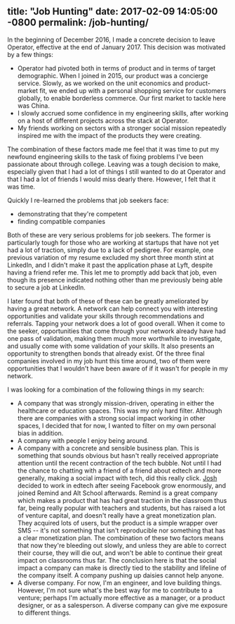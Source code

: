 title: "Job Hunting"
date: 2017-02-09 14:05:00 -0800
permalink: /job-hunting/
---

In the beginning of December 2016, I made a concrete decision to leave Operator, effective at the end of January 2017. This decision was motivated by a few things: 

- Operator had pivoted both in terms of product and in terms of target demographic. When I joined in 2015, our product was a concierge service. Slowly, as we worked on the unit economics and product-market fit, we ended up with a personal shopping service for customers globally, to enable borderless commerce. Our first market to tackle here was China.
- I slowly accrued some confidence in my engineering skills, after working on a host of different projects across the stack at Operator.
- My friends working on sectors with a stronger social mission repeatedly inspired me with the impact of the products they were creating.

The combination of these factors made me feel that it was time to put my newfound engineering skills to the task of fixing problems I've been passionate about through college. Leaving was a tough decision to make, especially given that I had a lot of things I still wanted to do at Operator and that I had a lot of friends I would miss dearly there. However, I felt that it was time.

Quickly I re-learned the problems that job seekers face:

- demonstrating that they're competent
- finding compatible companies

Both of these are very serious problems for job seekers. The former is particularly tough for those who are working at startups that have not yet had a lot of traction, simply due to a lack of pedigree. For example, one previous variation of my resume excluded my short three month stint at LinkedIn, and I didn't make it past the application phase at Lyft, despite having a friend refer me. This let me to promptly add back that job, even though its presence indicated nothing other than me previously being able to secure a job at LinkedIn.

I later found that both of these of these can be greatly ameliorated by having a great network. A network can help connect you with interesting opportunities and validate your skills through recommendations and referrals. Tapping your network does a lot of good overall. When it come to the seeker, opportunities that come through your network already have had one pass of validation, making them much more worthwhile to investigate, and usually come with some validation of your skills. It also presents an opportunity to strengthen bonds that already exist. Of the three final companies involved in my job hunt this time around, two of them were opportunities that I wouldn't have been aware of if it wasn't for people in my network.

I was looking for a combination of the following things in my search:

- A company that was strongly mission-driven, operating in either the healthcare or education spaces. This was my only hard filter. Although there are companies with a strong social impact working in other spaces, I decided that for now, I wanted to filter on my own personal bias in addition.
- A company with people I enjoy being around.
- A company with a concrete and sensible business plan. This is something that sounds obvious but hasn't really received appropriate attention until the recent contraction of the tech bubble. Not until I had the chance to chatting with a friend of a friend about edtech and more generally, making a social impact with tech, did this really click. [Josh](https://www.linkedin.com/in/josh-wiseman-97b50028) decided to work in edtech after seeing Facebook grow enormously, and joined Remind and Alt School afterwards. Remind is a great company which makes a product that has had great traction in the classroom thus far, being really popular with teachers and students, but has raised a lot of venture capital, and doesn't really have a great monetization plan. They acquired lots of users, but the product is a simple wrapper over SMS -- it's not something that isn't reproducible nor something that has a clear monetization plan. The combination of these two factors means that now they're bleeding out slowly, and unless they are able to correct their course, they will die out, and won't be able to continue their great impact on classrooms thus far. The conclusion here is that the social impact a company can make is directly tied to the stability and lifeline of the company itself. A company pushing up daisies cannot help anyone.
- A diverse company. For now, I'm an engineer, and love building things. However, I'm not sure what's the best way for me to contribute to a venture; perhaps I'm actually more effective as a manager, or a product designer, or as a salesperson. A diverse company can give me exposure to different things.


